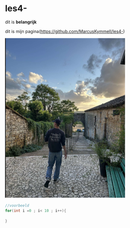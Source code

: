 # les4-

dit is **belangrijk**

dit is mijn pagina(https://github.com/MarcusKymmell/les4-)


![alt text](<Screenshot 2025-09-29 123854.png>)

``` cs
//voorbeeld
for(int i =0 ; i< 10 ; i++){

}